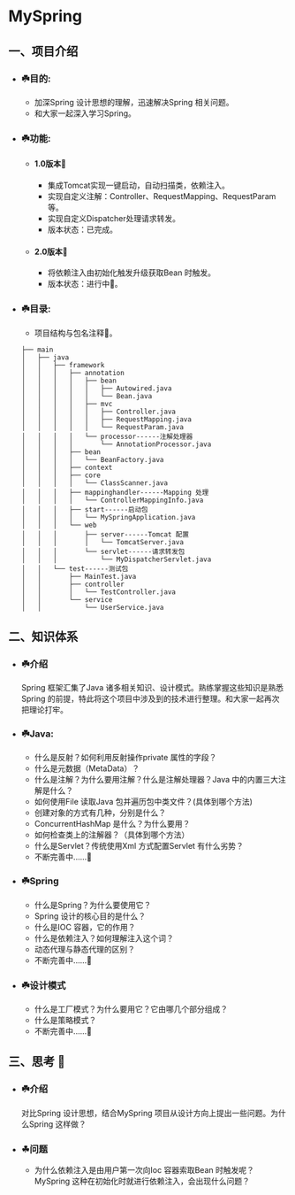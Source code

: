 # MySpring

## 一、项目介绍
* ### ☘️目的:
     * 加深Spring 设计思想的理解，迅速解决Spring 相关问题。
     * 和大家一起深入学习Spring。
     
* ### ☘️功能:
     * #### 1.0版本🚶‍
         * 集成Tomcat实现一键启动，自动扫描类，依赖注入。
         * 实现自定义注解：Controller、RequestMapping、RequestParam等。
         * 实现自定义Dispatcher处理请求转发。
         * 版本状态：已完成。
     * #### 2.0版本🏃‍
         * 将依赖注入由初始化触发升级获取Bean 时触发。
         * 版本状态：进行中🚧。
     
* ### ☘️目录:
     * 项目结构与包名注释🌴。
    ```
    ├── main
    │   ├── java
    │   │   ├── framework
    │   │   │   ├── annotation
    │   │   │   │   ├── bean
    │   │   │   │   │   ├── Autowired.java
    │   │   │   │   │   └── Bean.java
    │   │   │   │   ├── mvc
    │   │   │   │   │   ├── Controller.java
    │   │   │   │   │   ├── RequestMapping.java
    │   │   │   │   │   └── RequestParam.java
    │   │   │   │   └── processor------注解处理器
    │   │   │   │       └── AnnotationProcessor.java
    │   │   │   ├── bean
    │   │   │   │   └── BeanFactory.java
    │   │   │   ├── context
    │   │   │   ├── core
    │   │   │   │   └── ClassScanner.java
    │   │   │   ├── mappinghandler------Mapping 处理
    │   │   │   │   └── ControllerMappingInfo.java
    │   │   │   ├── start------启动包
    │   │   │   │   └── MySpringApplication.java
    │   │   │   └── web
    │   │   │       ├── server------Tomcat 配置
    │   │   │       │   └── TomcatServer.java
    │   │   │       └── servlet------请求转发包
    │   │   │           └── MyDispatcherServlet.java
    │   │   └── test------测试包
    │   │       ├── MainTest.java
    │   │       ├── controller
    │   │       │   └── TestController.java
    │   │       └── service
    │   │           └── UserService.java
    ```
    
## 二、知识体系
* ### ☘️介绍 
    Spring 框架汇集了Java 诸多相关知识、设计模式。熟练掌握这些知识是熟悉Spring 的前提，特此将这个项目中涉及到的技术进行整理。和大家一起再次把理论打牢。
        
* ### ☘️Java:
     * 什么是反射？如何利用反射操作private 属性的字段？
     * 什么是元数据（MetaData）？
     * 什么是注解？为什么要用注解？什么是注解处理器？Java 中的内置三大注解是什么？
     * 如何使用File 读取Java 包并遍历包中类文件？(具体到哪个方法)
     * 创建对象的方式有几种，分别是什么？
     * ConcurrentHashMap 是什么？为什么要用？
     * 如何检查类上的注解器？（具体到哪个方法）
     * 什么是Servlet？传统使用Xml 方式配置Servlet 有什么劣势？
     * 不断完善中......🚧
     
* ### ☘️Spring
     * 什么是Spring？为什么要使用它？
     * Spring 设计的核心目的是什么？
     * 什么是IOC 容器，它的作用？
     * 什么是依赖注入？如何理解注入这个词？
     * 动态代理与静态代理的区别？
     * 不断完善中......🚧
     
* ### ☘️设计模式
     * 什么是工厂模式？为什么要用它？它由哪几个部分组成？
     * 什么是策略模式？
     * 不断完善中......🚧
     
## 三、思考 🤔
* ### ☘️介绍
    对比Spring 设计思想，结合MySpring 项目从设计方向上提出一些问题。为什么Spring 这样做？

* ### ☘问题
     * 为什么依赖注入是由用户第一次向Ioc 容器索取Bean 时触发呢？MySpring 这种在初始化时就进行依赖注入，会出现什么问题？